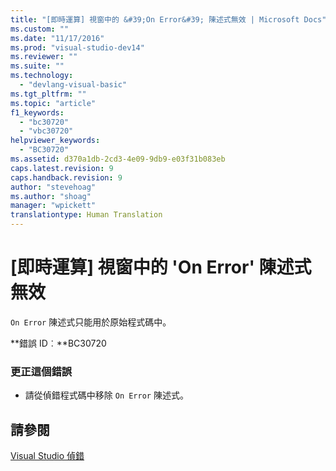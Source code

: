 ```yaml
---
title: "[即時運算] 視窗中的 &#39;On Error&#39; 陳述式無效 | Microsoft Docs"
ms.custom: ""
ms.date: "11/17/2016"
ms.prod: "visual-studio-dev14"
ms.reviewer: ""
ms.suite: ""
ms.technology: 
  - "devlang-visual-basic"
ms.tgt_pltfrm: ""
ms.topic: "article"
f1_keywords: 
  - "bc30720"
  - "vbc30720"
helpviewer_keywords: 
  - "BC30720"
ms.assetid: d370a1db-2cd3-4e09-9db9-e03f31b083eb
caps.latest.revision: 9
caps.handback.revision: 9
author: "stevehoag"
ms.author: "shoag"
manager: "wpickett"
translationtype: Human Translation
---
```

# [即時運算] 視窗中的 &#39;On Error&#39; 陳述式無效
`On Error` 陳述式只能用於原始程式碼中。  
  
 **錯誤 ID︰**BC30720  
  
### 更正這個錯誤  
  
-   請從偵錯程式碼中移除 `On Error` 陳述式。  
  
## 請參閱  
 [Visual Studio 偵錯](/visual-studio/debugger/debugging-in-visual-studio)